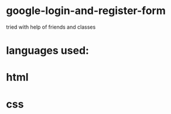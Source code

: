 # google-login-and-register-form

tried with help of friends and classes

# languages used:

# html 
# css
